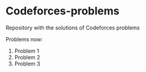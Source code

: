 # Codeforces-problems
Repository with the solutions of Codeforces problems

Problems now:
1. Problem 1
2. Problem 2
3. Problem 3
